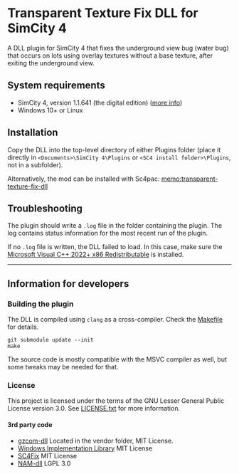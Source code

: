 # Transparent Texture Fix DLL for SimCity 4

A DLL plugin for SimCity 4 that fixes the underground view bug (water bug) that occurs on lots using overlay textures without a base texture, after exiting the underground view.

## System requirements

- SimCity 4, version 1.1.641 (the digital edition)
  ([more info](https://community.simtropolis.com/forums/topic/762980-the-future-of-sc4-modding-the-matter-of-digital-vs-disc-and-windows-vs-macos-in-the-dll-era/))
- Windows 10+ or Linux

## Installation

Copy the DLL into the top-level directory of either Plugins folder
(place it directly in `<Documents>\SimCity 4\Plugins` or `<SC4 install folder>\Plugins`, not in a subfolder).

Alternatively, the mod can be installed with Sc4pac: [memo:transparent-texture-fix-dll](https://memo33.github.io/sc4pac/channel/?pkg=memo:transparent-texture-fix-dll)

## Troubleshooting

The plugin should write a `.log` file in the folder containing the plugin.
The log contains status information for the most recent run of the plugin.

If no `.log` file is written, the DLL failed to load.
In this case, make sure the [Microsoft Visual C++ 2022+ x86 Redistributable](https://aka.ms/vs/17/release/vc_redist.x86.exe) is installed.

------------------------------------------------------------
## Information for developers

### Building the plugin

The DLL is compiled using `clang` as a cross-compiler.
Check the [Makefile](Makefile) for details.
```
git submodule update --init
make
```
The source code is mostly compatible with the MSVC compiler as well, but some tweaks may be needed for that.

### License

This project is licensed under the terms of the GNU Lesser General Public License version 3.0.
See [LICENSE.txt](LICENSE.txt) for more information.

#### 3rd party code

- [gzcom-dll](https://github.com/nsgomez/gzcom-dll/tree/master) Located in the vendor folder, MIT License.
- [Windows Implementation Library](https://github.com/microsoft/wil) MIT License
- [SC4Fix](https://github.com/nsgomez/sc4fix) MIT License
- [NAM-dll](https://github.com/NAMTeam/nam-dll) LGPL 3.0

